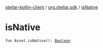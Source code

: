 [stellar-kotlin-client](../index.md) / [org.stellar.sdk](index.md) / [isNative](./is-native.md)

# isNative

`fun Asset.isNative(): `[`Boolean`](https://kotlinlang.org/api/latest/jvm/stdlib/kotlin/-boolean/index.html)